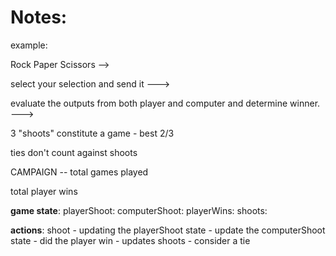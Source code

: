 # Notes:

example:

Rock Paper Scissors -->

select your selection and send it
        --->

evaluate the outputs from both player and computer and determine winner. 
        --->

3 "shoots" constitute a game - best 2/3

ties don't count against shoots

CAMPAIGN -- total games played

total player wins

**game state**:
playerShoot:
computerShoot:
playerWins:
shoots:

**actions**:
shoot
    - updating the playerShoot state
    - update the computerShoot state
    - did the player win
    - updates shoots
    - consider a tie